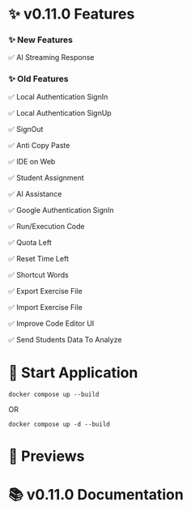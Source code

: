 # ✨ v0.11.0 Features

### ✨ New Features

✅ AI Streaming Response

### ✨ Old Features

✅ Local Authentication SignIn

✅ Local Authentication SignUp

✅ SignOut

✅ Anti Copy Paste

✅ IDE on Web

✅ Student Assignment

✅ AI Assistance

✅ Google Authentication SignIn

✅ Run/Execution Code

✅ Quota Left

✅ Reset Time Left

✅ Shortcut Words

✅ Export Exercise File

✅ Import Exercise File

✅ Improve Code Editor UI

✅ Send Students Data To Analyze

# 🚀 Start Application
```
docker compose up --build
```
OR
```
docker compose up -d --build
```
# 👀 Previews

# 📚 v0.11.0 Documentation
